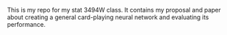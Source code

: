This is my repo for my stat 3494W class. It contains my proposal and paper about creating a general card-playing neural network and evaluating its performance. 